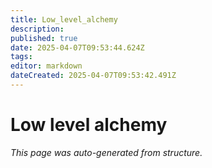 ```yaml
---
title: Low_level_alchemy
description: 
published: true
date: 2025-04-07T09:53:44.624Z
tags: 
editor: markdown
dateCreated: 2025-04-07T09:53:42.491Z
---
```


# Low level alchemy

*This page was auto-generated from structure.*